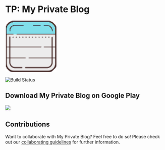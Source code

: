 # TP: My Private Blog

![App logo](./AppLogo.svg)

![Build Status](https://app.bitrise.io/app/a32b426e0d720e18/status.svg?token=q87YwNG9j-4qYwDaWtV4FA)

## Download My Private Blog on Google Play

<a href="https://play.google.com/store/apps/details?id=ar.edu.unq.pdes.grupo1.myprivateblog">
<img src="https://github.com/steverichey/google-play-badge-svg/blob/master/img/es_get.svg" width="250">
</a>

## Contributions
Want to collaborate with My Private Blog? Feel free to do so! Please check out our [collaborating guidelines](./CONTRIBUTING.md) for further information.
